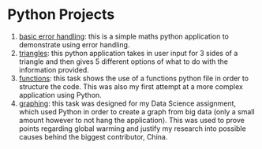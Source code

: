 # Python Projects
1. [basic error handling](python/basic_error_handling/main.py): this is a simple maths python application to demonstrate using error handling.
2. [triangles](python/triangles/triangles.py): this python application takes in user input for 3 sides of a triangle and then gives 5 different options of what to do with the information provided.
3. [functions](python/functions): this task shows the use of a functions python file in order to structure the code. This was also my first attempt at a more complex application using Python.
4. [graphing](python/graphing): this task was designed for my Data Science assignment, which used Python in order to create a graph from big data (only a small amount however to not hang the application). This was used to prove points regarding global warming and justify my research into possible causes behind the biggest contributor, China.
